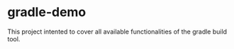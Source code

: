 # gradle-demo
This project intented to cover all available functionalities of the gradle build tool.
